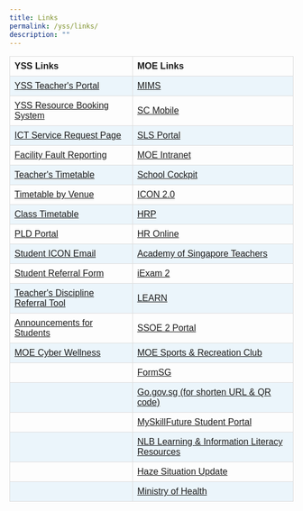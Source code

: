 ```yaml
---
title: Links
permalink: /yss/links/
description: ""
---
```

<style>
table {
  font-family: arial, sans-serif;
  border-collapse: collapse;
  width: 100%;
}

td, th {
  border: 1px solid #dddddd;
  text-align: left;
  padding: 8px;
}

tr:nth-child(even) {
  background-color: #EBF5FB;
}
</style>

<table>
  <tbody><tr>
    <th>YSS Links</th>
   <th>MOE Links</th>
   </tr>
  <tr>
		<td><a href="https://sites.google.com/moe.edu.sg/yss-teachers/teachers">YSS Teacher's Portal</a></td>
    <td><a href="https://idp.mims.moe.gov.sg/nidp/app/login">MIMS</a></td>
  </tr>
  <tr>
    <td><a href="https://rbs.avero-tech.com/">YSS Resource Booking System</a></td>
    <td><a href="https://scmobile.moe.edu.sg/login">SC Mobile</a></td> 
  </tr>
  <tr>
    <td><a href="https://docs.google.com/forms/d/e/1FAIpQLSeQdaUI35ybm2E5qBBW9xt5UaJvYVnPruYeL1g0Ap9DkuzggA/viewform">ICT Service Request Page</a></td>
    <td><a href="https://vle.learning.moe.edu.sg/login">SLS Portal</a></td>    
  </tr>
  <tr>
    <td><a href="https://docs.google.com/forms/d/e/1FAIpQLSd52mydVEfx2QhCPHOXRD-yRCEafEGhia4KYrlwbvMtkA84Cw/viewform">Facility Fault Reporting</a></td>
    <td><a href="https://intranet.moe.gov.sg/">MOE Intranet</a></td>  
  </tr>
  <tr>
    <td><a href="/files/Timetables/Teachers%20Timetable/2023%20Term%202%20Teacher%20Timetable_v5.pdf">Teacher's Timetable</a></td>
   <td><a href="https://schoolcockpit.moe.gov.sg">School Cockpit</a></td>
  </tr>
  <tr>
    <td><a href="/files/Timetables/VenueTT/2023%20Term%202%20Venue%20Timetable_v3.pdf">Timetable by Venue</a></td>
    <td><a href="https://icon.moe.edu.sg/home">ICON 2.0</a></td>  
  </tr>
	<tr>
    <td><a href="https://yishunsec.moe.edu.sg/students/timetable">Class Timetable</a></td>
    <td><a href="https://www.hrp.gov.sg">HRP</a></td>
  </tr>
		<tr>
    <td><a href="https://yishunsec.moe.edu.sg/parents/pdlp)">PLD Portal</a></td>
    <td><a href="http://intranet.moe.gov.sg/hronline/Pages/Home.aspx">HR Online</a></td>
  </tr>
			<tr>
    <td><a href="https://workspace.google.com/dashboard">Student ICON Email</a></td>
    <td><a href="https://academyofsingaporeteachers.moe.edu.sg">Academy of Singapore Teachers</a></td>
  </tr>
		<tr>
    <td><a href="https://forms.gle/9wJdoyP5tusj8sCD9">Student Referral Form</a></td>
    <td><a href="https://iexams.seab.gov.sg/login">iExam 2</a></td>
  </tr>
	<tr>
    <td><a href="https://forms.gle/h1LCqd5BAWhcsMaG7">Teacher's Discipline Referral Tool</a></td>
    <td><a href="https://learn.gov.sg/">LEARN</a></td>
  </tr>
	<tr>
    <td><a href="/students/announcements/">Announcements for Students</a></td>
    <td><a href="https://ssoe2.moe.edu.sg/sp">SSOE 2 Portal</a></td>
  </tr>
	<tr>
		<td><a href="https://www.moe.gov.sg/education-in-sg/our-programmes/cyber-wellness">MOE Cyber Wellness</a></td>
    <td><a href="https://www.mesrc.net">MOE Sports &amp; Recreation Club</a></td>
  </tr>
	<tr>
    <td></td>
    <td><a href="https://form.gov.sg">FormSG</a></td>
  </tr>
	<tr>
    <td></td>
    <td><a href="https://go.gov.sg">Go.gov.sg (for shorten URL &amp; QR code)</a></td>
	 </tr>
		<tr>
    <td></td>
    <td><a href="https://www.myskillsfuture.gov.sg/content/student/en/secondary.html">MySkillFuture Student Portal</a></td>
	 </tr>
	<tr>
    <td></td>
    <td><a href="https://sure.nlb.gov.sg">NLB Learning &amp; Information Literacy Resources</a></td>
	 </tr>
	<tr>
    <td></td>
    <td><a href="https://www.haze.gov.sg">Haze Situation Update</a></td>
	 </tr>
		<tr>
    <td></td>
    <td><a href="https://www.moh.gov.sg">Ministry of Health</a></td>
	 </tr>
		
</tbody></table>